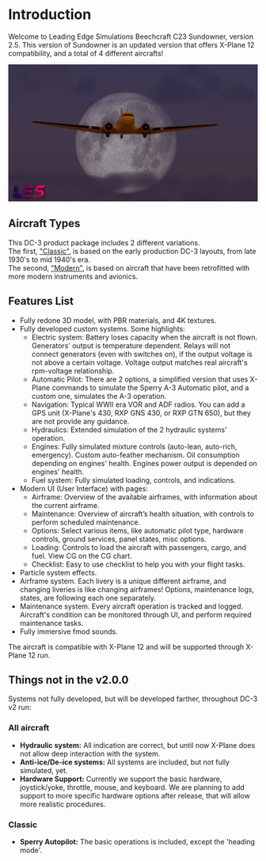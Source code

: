 # Introduction

Welcome to Leading Edge Simulations Beechcraft C23 Sundowner, version 2.5. This version of Sundowner is an updated version that offers X-Plane 12 compatibility, and a total of 4 different aircrafts!

![image](duggy.png)

## Aircraft Types

This DC-3 product package includes 2 different variations.<br> 
The first, ["Classic"](docs/classic/classic.md), is based on the early production DC-3 layouts, from late 1930's to mid 1940's era.<br>
The second, ["Modern"](docs/modern/modern.md), is based on aircraft that have been retrofitted with more modern instruments and avionics.

## Features List

- Fully redone 3D model, with PBR materials, and 4K textures.
- Fully developed custom systems. Some highlights:
    - Electric system: Battery loses capacity when the aircraft is not flown. Generators' output is temperature dependent. Relays will not connect generators (even with switches on), if the output voltage is not above a certain voltage. Voltage output matches real aircraft's rpm-voltage relationship.
    - Automatic Pilot: There are 2 options, a simplified version that uses X-Plane commands to simulate the Sperry A-3 Automatic pilot, and a custom one, simulates the A-3 operation.
    - Navigation: Typical WWII era VOR and ADF radios. You can add a GPS unit (X-Plane's 430, RXP GNS 430, or RXP GTN 650), but they are not provide any guidance.
    - Hydraulics: Extended simulation of the 2 hydraulic systems' operation.
    - Engines: Fully simulated mixture controls (auto-lean, auto-rich, emergency). Custom auto-feather mechanism. Oil consumption depending on engines' health. Engines power output is
    depended on engines' health.
    - Fuel system: Fully simulated loading, controls, and indications.
- Modern UI (User Interface) with pages:
    - Airframe: Overview of the available airframes, with information about the current airframe.
    - Maintenance: Overview of aircraft’s health situation, with controls to perform scheduled maintenance.
    - Options: Select various items, like automatic pilot type, hardware controls, ground services, panel states, misc options.
    - Loading: Controls to load the aircraft with passengers, cargo, and fuel. View CG on the CG chart.
    - Checklist: Easy to use checklist to help you with your flight tasks.
- Particle system effects.
- Airframe system. Each livery is a unique different airframe, and changing liveries is like changing airframes! Options, maintenance logs, states, are following each one separately.
- Maintenance system. Every aircraft operation is tracked and logged. Aircraft's condition can be monitored through UI, and perform required maintenance tasks.
- Fully immersive fmod sounds.

The aircraft is compatible with X-Plane 12 and will be supported through X-Plane 12 run.

## Things not in the v2.0.0
Systems not fully developed, but will be developed farther, throughout DC-3 v2 run:

### All aircraft
- **Hydraulic system:** All indication are correct, but until now X-Plane does not allow deep interaction with the system. 
- **Anti-ice/De-ice systems:** All systems are included, but not fully simulated, yet.
- **Hardware Support:** Currently we support the basic hardware, joystick/yoke, throttle, mouse, and keyboard. We are planning to add support to more specific hardware options after release, that will allow more realistic procedures.

### Classic
- **Sperry Autopilot:** The basic operations is included, except the 'heading mode'.

[//]: # ()
[//]: # (### Modern)

[//]: # (## Purchase)

[//]: # (You can purchase this aircraft at [X-Aviation store]&#40;https://www.x-aviation.com/catalog/product_info.php/douglas-p-84&#41;.)


